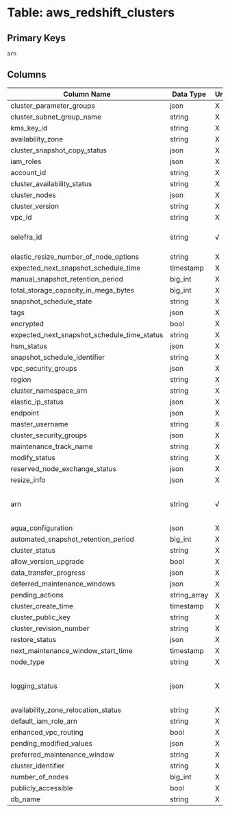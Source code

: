 # Table: aws_redshift_clusters

## Primary Keys 

```
arn
```


## Columns 

|  Column Name   |  Data Type  | Uniq | Nullable | Description | 
|  ----  | ----  | ----  | ----  | ---- | 
| cluster_parameter_groups | json | X | √ |  | 
| cluster_subnet_group_name | string | X | √ |  | 
| kms_key_id | string | X | √ |  | 
| availability_zone | string | X | √ |  | 
| cluster_snapshot_copy_status | json | X | √ |  | 
| iam_roles | json | X | √ |  | 
| account_id | string | X | √ |  | 
| cluster_availability_status | string | X | √ |  | 
| cluster_nodes | json | X | √ |  | 
| cluster_version | string | X | √ |  | 
| vpc_id | string | X | √ |  | 
| selefra_id | string | √ | √ | primary keys value md5 | 
| elastic_resize_number_of_node_options | string | X | √ |  | 
| expected_next_snapshot_schedule_time | timestamp | X | √ |  | 
| manual_snapshot_retention_period | big_int | X | √ |  | 
| total_storage_capacity_in_mega_bytes | big_int | X | √ |  | 
| snapshot_schedule_state | string | X | √ |  | 
| tags | json | X | √ |  | 
| encrypted | bool | X | √ |  | 
| expected_next_snapshot_schedule_time_status | string | X | √ |  | 
| hsm_status | json | X | √ |  | 
| snapshot_schedule_identifier | string | X | √ |  | 
| vpc_security_groups | json | X | √ |  | 
| region | string | X | √ |  | 
| cluster_namespace_arn | string | X | √ |  | 
| elastic_ip_status | json | X | √ |  | 
| endpoint | json | X | √ |  | 
| master_username | string | X | √ |  | 
| cluster_security_groups | json | X | √ |  | 
| maintenance_track_name | string | X | √ |  | 
| modify_status | string | X | √ |  | 
| reserved_node_exchange_status | json | X | √ |  | 
| resize_info | json | X | √ |  | 
| arn | string | √ | √ | `The Amazon Resource Name (ARN) for the resource.` | 
| aqua_configuration | json | X | √ |  | 
| automated_snapshot_retention_period | big_int | X | √ |  | 
| cluster_status | string | X | √ |  | 
| allow_version_upgrade | bool | X | √ |  | 
| data_transfer_progress | json | X | √ |  | 
| deferred_maintenance_windows | json | X | √ |  | 
| pending_actions | string_array | X | √ |  | 
| cluster_create_time | timestamp | X | √ |  | 
| cluster_public_key | string | X | √ |  | 
| cluster_revision_number | string | X | √ |  | 
| restore_status | json | X | √ |  | 
| next_maintenance_window_start_time | timestamp | X | √ |  | 
| node_type | string | X | √ |  | 
| logging_status | json | X | √ | `Describes the status of logging for a cluster.` | 
| availability_zone_relocation_status | string | X | √ |  | 
| default_iam_role_arn | string | X | √ |  | 
| enhanced_vpc_routing | bool | X | √ |  | 
| pending_modified_values | json | X | √ |  | 
| preferred_maintenance_window | string | X | √ |  | 
| cluster_identifier | string | X | √ |  | 
| number_of_nodes | big_int | X | √ |  | 
| publicly_accessible | bool | X | √ |  | 
| db_name | string | X | √ |  | 


